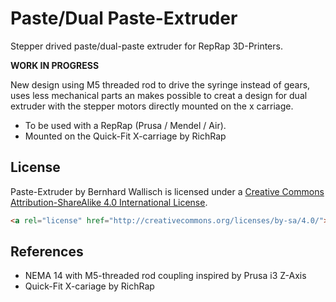 # Paste/Dual Paste-Extruder
Stepper drived paste/dual-paste extruder for RepRap 3D-Printers.

**WORK IN PROGRESS**

New design using M5 threaded rod to drive the syringe instead of gears, uses less mechanical parts an makes possible to creat a design for dual extruder with the stepper motors directly mounted on the x carriage.

- To be used with a RepRap (Prusa / Mendel / Air).
- Mounted on the Quick-Fit X-carriage by RichRap

## License

Paste-Extruder by Bernhard Wallisch is licensed under a 
[Creative Commons Attribution-ShareAlike 4.0 International License](http://creativecommons.org/licenses/by-sa/4.0/).

```html
<a rel="license" href="http://creativecommons.org/licenses/by-sa/4.0/"><img alt="Creative Commons License" style="border-width:0" src="https://i.creativecommons.org/l/by-sa/4.0/88x31.png" /></a><br /><span xmlns:dct="http://purl.org/dc/terms/" property="dct:title">Paste-Extruder</span> by <a xmlns:cc="http://creativecommons.org/ns#" href="https://github.com/BernLeWal/PasteExtruder" property="cc:attributionName" rel="cc:attributionURL">Bernhard Wallisch</a> is licensed under a <a rel="license" href="http://creativecommons.org/licenses/by-sa/4.0/">Creative Commons Attribution-ShareAlike 4.0 International License</a>.
```

## References
- NEMA 14 with M5-threaded rod coupling inspired by Prusa i3 Z-Axis
- Quick-Fit X-cariage by RichRap
